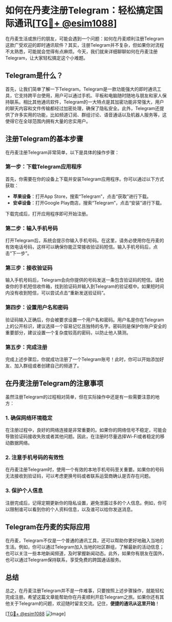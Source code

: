 # 如何在丹麦注册Telegram：轻松搞定国际通讯[[TG💪+ @esim1088](https://t.me/s/esim1088)]

在丹麦生活或旅行的朋友，可能会遇到一个问题：如何在丹麦顺利注册Telegram这款广受欢迎的即时通讯软件？其实，注册Telegram并不复杂，但如果你对流程不太熟悉，可能就会觉得有点麻烦。今天，我们就来详细聊聊如何在丹麦注册Telegram，让大家轻松搞定这个小难题。

## Telegram是什么？

首先，让我们简单了解一下Telegram。Telegram是一款功能强大的即时通讯工具，它支持跨平台使用，用户可以通过手机、平板和电脑随时随地与朋友和家人保持联系。相比其他通讯软件，Telegram的一大特点是其加密功能非常强大，用户的聊天内容和文件传输都经过加密处理，确保了隐私安全。此外，Telegram还提供了许多实用的功能，比如频道订阅、群组讨论、语音通话以及机器人服务等，这使得它在全球范围内拥有大量的忠实用户。

## 注册Telegram的基本步骤

在丹麦注册Telegram非常简单，以下是具体的操作步骤：

### 第一步：下载Telegram应用程序

首先，你需要在你的设备上下载并安装Telegram应用程序。你可以通过以下方式获取：

- **苹果设备**：打开App Store，搜索“Telegram”，点击“获取”进行下载。
- **安卓设备**：打开Google Play商店，搜索“Telegram”，点击“安装”进行下载。

下载完成后，打开应用程序即可开始注册。

### 第二步：输入手机号码

打开Telegram后，系统会提示你输入手机号码。在这里，请务必使用你在丹麦的有效电话号码，这样可以确保你能正常接收验证码短信。输入手机号码后，点击“下一步”。

### 第三步：接收验证码

输入手机号码后，Telegram会向你提供的号码发送一条包含验证码的短信。请检查你的手机短信收件箱，找到验证码并输入到Telegram的验证框中。如果短时间内没有收到短信，可以尝试点击“重新发送验证码”。

### 第四步：设置用户名和密码

验证码输入正确后，你会被要求设置一个用户名和密码。用户名是你在Telegram上的公开标识，建议选择一个容易记忆且独特的名字。密码则是保护你账户安全的重要部分，建议设置一个复杂度较高的密码，以防止他人猜测。

### 第五步：完成注册

完成上述步骤后，你就成功注册了一个Telegram账号！此时，你可以开始添加好友、加入群组或者创建自己的频道了。

## 在丹麦注册Telegram的注意事项

虽然注册Telegram的过程相对简单，但在实际操作中还是有一些需要注意的地方：

### 1. 确保网络环境稳定

在注册过程中，良好的网络连接是非常重要的。如果你的网络信号不稳定，可能会导致验证码接收失败或者其他问题。因此，在注册时尽量选择Wi-Fi或者稳定的移动数据网络。

### 2. 注意手机号码的有效性

在丹麦注册Telegram时，使用一个有效的本地手机号码至关重要。如果你的号码无法接收到验证码，可以考虑更换号码或者联系运营商确认是否存在问题。

### 3. 保护个人信息

注册完成后，记得定期更新你的隐私设置，避免泄露过多的个人信息。例如，你可以限制谁可以看到你的个人资料信息，以及谁可以给你发送消息。

## Telegram在丹麦的实际应用

在丹麦，Telegram不仅是一个普通的通讯工具，还可以帮助你更好地融入当地的生活。例如，你可以通过Telegram加入当地的社区群组，了解最新的活动信息；也可以关注一些本地新闻频道，及时掌握新闻动态。此外，如果你有朋友在国外，也可以通过Telegram保持联系，享受免费的跨国通话服务。

## 总结

总之，在丹麦注册Telegram并不是一件难事，只要按照上述步骤操作，就能轻松完成注册。希望这篇文章能帮助你在丹麦顺利开启Telegram之旅。如果你还有其他关于Telegram的问题，欢迎随时留言交流。记住，**便捷的通讯从这里开始**！

[[TG💪+ @esim1088](https://t.me/s/esim1088) ![Image](https://i.postimg.cc/4NQfJmqS/Snipaste-2025-05-13-00-14-12.png)]